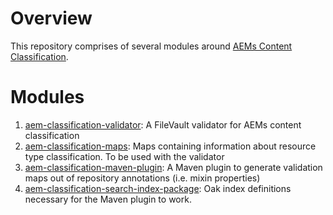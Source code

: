 # Overview
This repository comprises of several modules around [AEMs Content Classification][1]. 

# Modules

1. [aem-classification-validator][2]: A FileVault validator for AEMs content classification
1. [aem-classification-maps][3]: Maps containing information about resource type classification. To be used with the validator
1. [aem-classification-maven-plugin][4]: A Maven plugin to generate validation maps out of repository annotations (i.e. mixin properties)
1. [aem-classification-search-index-package][5]: Oak index definitions necessary for the Maven plugin to work.


[1]: https://docs.adobe.com/content/help/en/experience-manager-65/deploying/upgrading/sustainable-upgrades.html#content-classifications
[2]: ./aem-classification-validator
[3]: ./aem-classification-maps
[4]: ./aem-classification-maven-plugin
[5]: ./aem-classification-search-index-package